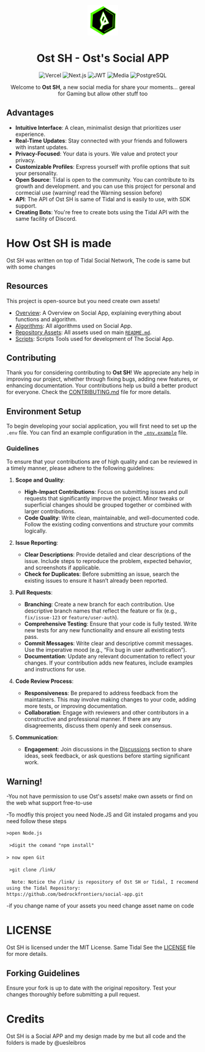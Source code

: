 <div align="center">
    <img src="/assets/icon.png" width="80" height="80" alt="Social App Logo" />
</div>

<h1 align="center">
    Ost SH - Ost's Social APP
</h1>

<div align="center">
    
![Vercel](https://img.shields.io/badge/saas:%20vercel-%23000000.svg?style=for-the-badge&logo=vercel&logoColor=white)
![Next.js](https://img.shields.io/badge/built:%20next.js-%23000000.svg?style=for-the-badge&logo=next.js&logoColor=white)
![JWT](https://img.shields.io/badge/auth:%20jwt%20token-%23000000.svg?style=for-the-badge&logo=json%20web%20tokens&logoColor=FF4081)
![Media](https://img.shields.io/badge/media:%20imgur-%231BB13B.svg?style=for-the-badge&logo=imgur&logoColor=white)
![PostgreSQL](https://img.shields.io/badge/database:%20postgresql-%23336791.svg?style=for-the-badge&logo=postgresql&logoColor=white)
    
</div>

<p align="center">
    Welcome to <strong>Ost SH</strong>, a new social media for share your moments... gereal for Gaming but allow other stuff too
</p>

## Advantages

- **Intuitive Interface**: A clean, minimalist design that prioritizes user experience.
- **Real-Time Updates**: Stay connected with your friends and followers with instant updates.
- **Privacy-Focused**: Your data is yours. We value and protect your privacy.
- **Customizable Profiles**: Express yourself with profile options that suit your personality.
- **Open Source**: Tidal is open to the community. You can contribute to its growth and development. and you can use this project for personal and cormecial use (warning! read the Warning session before)
- **API**: The API of Ost SH is same of Tidal and is easily to use, with SDK support.
- **Creating Bots**: You're free to create bots using the Tidal API with the same facility of Discord.

# How Ost SH is made

Ost SH was written on top of Tidal Social Network, The code is same but with some changes

## Resources

This project is open-source but you need create own assets!

- [Overview](/overview): A Overview on Social App, explaining everything about functions and algorithm.
- [Algorithms](/algorithms): All algorithms used on Social App.
- [Repository Assets](/assets): All assets used on main [`README.md`](/README.md).
- [Scripts](/scripts): Scripts Tools used for development of The Social App.

## Contributing

Thank you for considering contributing to **Ost SH**! We appreciate any help in improving our project, whether through fixing bugs, adding new features, or enhancing documentation. Your contributions help us build a better product for everyone. Check the [CONTRIBUTING.md](/docs/CONTRIBUTING.md) file for more details.

## Environment Setup

To begin developing your social application, you will first need to set up the `.env` file. You can find an example configuration in the [`.env.example`](/.env.example) file.

### Guidelines

To ensure that your contributions are of high quality and can be reviewed in a timely manner, please adhere to the following guidelines:

1. **Scope and Quality**:
    - **High-Impact Contributions**: Focus on submitting issues and pull requests that significantly improve the project. Minor tweaks or superficial changes should be grouped together or combined with larger contributions.
    - **Code Quality**: Write clean, maintainable, and well-documented code. Follow the existing coding conventions and structure your commits logically.

2. **Issue Reporting**:
    - **Clear Descriptions**: Provide detailed and clear descriptions of the issue. Include steps to reproduce the problem, expected behavior, and screenshots if applicable.
    - **Check for Duplicates**: Before submitting an issue, search the existing issues to ensure it hasn’t already been reported.

3. **Pull Requests**:
    - **Branching**: Create a new branch for each contribution. Use descriptive branch names that reflect the feature or fix (e.g., `fix/issue-123` or `feature/user-auth`).
    - **Comprehensive Testing**: Ensure that your code is fully tested. Write new tests for any new functionality and ensure all existing tests pass.
    - **Commit Messages**: Write clear and descriptive commit messages. Use the imperative mood (e.g., “Fix bug in user authentication”).
    - **Documentation**: Update any relevant documentation to reflect your changes. If your contribution adds new features, include examples and instructions for use.

4. **Code Review Process**:
    - **Responsiveness**: Be prepared to address feedback from the maintainers. This may involve making changes to your code, adding more tests, or improving documentation.
    - **Collaboration**: Engage with reviewers and other contributors in a constructive and professional manner. If there are any disagreements, discuss them openly and seek consensus.

5. **Communication**:
    - **Engagement**: Join discussions in the [Discussions](https://github.com/BedrockFrontiers/social-app/discussions) section to share ideas, seek feedback, or ask questions before starting significant work.

## Warning!

-You not have permission to use Ost's assets! make own assets or find on the web what support free-to-use

-To modfiy this project you need Node.JS and Git instaled progams and you need follow these steps

    >open Node.js
    
     >digit the comand "npm install"
     
    > now open Git
    
     >git clone /link/
     
      Note: Notice the /link/ is repository of Ost SH or Tidal, I recomend using the Tidal Repository: https://github.com/bedrockfrontiers/social-app.git
      
-if you change name of your assets you need change asset name on code

# LICENSE
Ost SH is licensed under the MIT License. Same Tidal See the [LICENSE](/LICENSE) file for more details.

## Forking Guidelines

Ensure your fork is up to date with the original repository. Test your changes thoroughly before submitting a pull request.

# Credits
Ost SH is a Social APP and my design made by me but all code and the folders is made by @uesleibros
